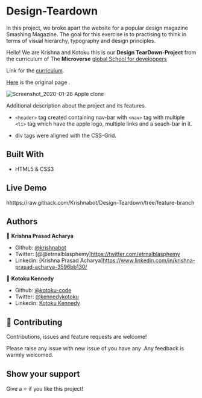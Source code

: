 # Design-Teardown

In this project, we broke apart the website for a popular design magazine Smashing Magazine. The goal for this exercise is to practising to think in terms of visual hierarchy, typography and design principles.

Hello! We are  Krishna and Kotoku this is our **Design TearDown-Project** from the curriculum of The **Microverse** [global School for developpers](https://www.microverse.org/)

Link for the [curriculum](https://www.theodinproject.com/courses/html5-and-css3/lessons/design-teardown).

[Here](https://www.smashingmagazine.com/) is the original page .

![Screenshot_2020-01-28 Apple clone](https://user-images.githubusercontent.com/40334904/74321935-38729080-4dab-11ea-9130-81a55bcadc19.PNG)

Additional description about the project and its features.

- `<header>` tag created containing nav-bar with `<nav>` tag with multiple `<li>` tag which have the apple logo, multiple links and a seach-bar in it.


- div tags   were aligned with the CSS-Grid.


## Built With

- HTML5 & CSS3

## Live Demo
hhttps://raw.githack.com/Krishnabot/Design-Teardown/tree/feature-branch


## Authors

👤 **Krishna Prasad Acharya**

- Github: [@krishnabot](https://github.com/Krishnabot)
- Twitter: [@@etrnalblasphemy]https://twitter.com/etrnalblasphemy
- Linkedin: [Krishna Prasad Acharya]https://www.linkedin.com/in/krishna-prasad-acharya-3596bb130/

👤 **Kotoku Kennedy**

- Github: [@kotoku-code](https://github.com/kotoku-code)
- Twitter: [@kennedykotoku](https://twitter.com/kennedykotoku)
- Linkedin: [Kotoku Kennedy](www.linkedin.com/in/kotoku-kennedy-5b04a9128)


## 🤝 Contributing

Contributions, issues and feature requests are welcome!

Please raise any issue with new issue of you have any .Any feedback is warmly welcomed.

## Show your support

Give a ⭐️ if you like this project!
